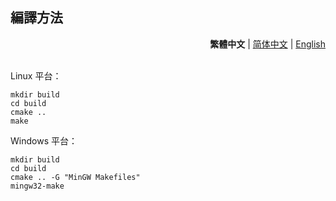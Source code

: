 ## 編譯方法 

<div align="right">
  <strong>繁體中文</strong> | <a href="../zh_CN/Compile.md">简体中文</a> | <a href="../en_US/Compile.md">English</a>
</div>
<br>

Linux 平台：
```shell
mkdir build
cd build
cmake ..
make
```

Windows 平台：
```shell
mkdir build
cd build
cmake .. -G "MinGW Makefiles"
mingw32-make
```
